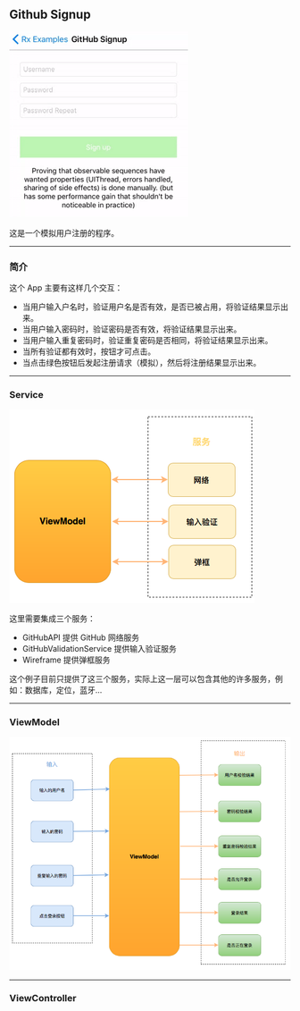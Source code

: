## Github Signup

![](/assets/Architecture/MVVM/GithubSignupFull.gif)

这是一个模拟用户注册的程序。

---

### 简介

这个 App 主要有这样几个交互：

* 当用户输入户名时，验证用户名是否有效，是否已被占用，将验证结果显示出来。
* 当用户输入密码时，验证密码是否有效，将验证结果显示出来。
* 当用户输入重复密码时，验证重复密码是否相同，将验证结果显示出来。
* 当所有验证都有效时，按钮才可点击。
* 当点击绿色按钮后发起注册请求（模拟），然后将注册结果显示出来。

---

### Service

![](/assets/Architecture/MVVM/Service.png)

这里需要集成三个服务：

* GitHubAPI 提供 GitHub 网络服务
* GitHubValidationService 提供输入验证服务
* Wireframe 提供弹框服务

这个例子目前只提供了这三个服务，实际上这一层可以包含其他的许多服务，例如：数据库，定位，蓝牙...

---

### ViewModel

![](/assets/Architecture/MVVM/GithubSignupViewModel.png)


---

### ViewController
